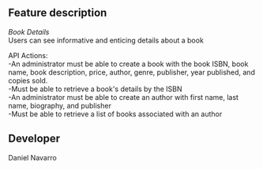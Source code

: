 ## Feature description

*Book Details*\
Users can see informative and enticing details about a book

API Actions:\
-An administrator must be able to create a book with the book ISBN, book name, book description, price, author, genre, publisher, year published, and copies sold.\
-Must be able to retrieve a book's details by the ISBN\
-An administrator must be able to create an author with first name, last name, biography, and publisher\
-Must be able to retrieve a list of books associated with an author


## Developer
Daniel Navarro